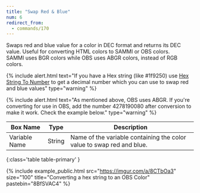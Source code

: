 ```yaml
---
title: "Swap Red & Blue"
num: 6
redirect_from:
  - commands/170
---
```


Swaps red and blue value for a color in DEC format and returns its DEC value.
Useful for converting HTML colors to SAMMI or OBS colors.\
SAMMI uses BGR colors while OBS uses ABGR colors, instead of RGB colors.

{% include alert.html text="If you have a Hex string (like #1f9250) use <a href='docs/commands/number#hexstringtonumber'>Hex String To Number</a> to get a decimal number which you can use to swap red and blue values" type="warning" %}

{% include alert.html text="As mentioned above, OBS uses ABGR. If you're converting for use in OBS, add the number 4278190080 after conversion to make it work. Check the example below." type="warning" %}

| Box Name | Type | Description |
|-------|--------|--------
| Variable Name | String | Name of the variable containing the color value to swap red and blue. |
{:class='table table-primary' }

{% include example_public.html src="https://imgur.com/a/8CTbOa3" size="100" title="Converting a hex string to an OBS Color" pastebin="8BfSVAC4" %} 
